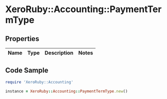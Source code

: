 # XeroRuby::Accounting::PaymentTermType

## Properties

Name | Type | Description | Notes
------------ | ------------- | ------------- | -------------

## Code Sample

```ruby
require 'XeroRuby::Accounting'

instance = XeroRuby::Accounting::PaymentTermType.new()
```


